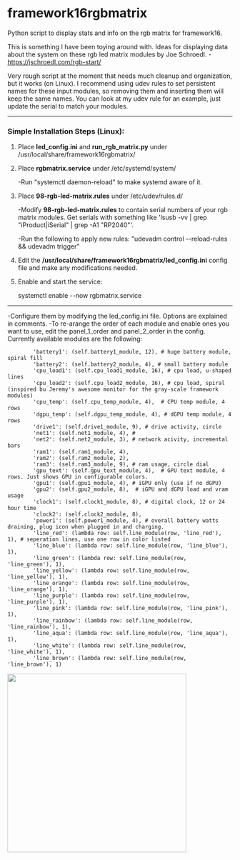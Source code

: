 # framework16rgbmatrix
Python script to display stats and info on the rgb matrix for framework16.

This is something I have been toying around with. 
Ideas for displaying data about the system on these rgb led matrix modules by Joe Schroedl. - https://jschroedl.com/rgb-start/

Very rough script at the moment that needs much cleanup and organization, but it works (on Linux).
I recommend using udev rules to set persistent names for these input modules, so removing them and inserting them will keep the same names. You can look at my udev rule for an example, just update the serial to match your modules.
***
### Simple Installation Steps (Linux):

1. Place **led_config.ini** and **run_rgb_matrix.py** under /usr/local/share/framework16rgbmatrix/
2. Place **rgbmatrix.service** under /etc/systemd/system/

   -Run "systemctl daemon-reload" to make systemd aware of it.

3. Place **98-rgb-led-matrix.rules** under /etc/udev/rules.d/

   -Modify **98-rgb-led-matrix.rules** to contain serial numbers of your rgb matrix modules. Get serials with something like 'lsusb -vv | grep "iProduct\|iSerial" | grep -A1 "RP2040"'.

   -Run the following to apply new rules: "udevadm control --reload-rules && udevadm trigger"

4. Edit the **/usr/local/share/framework16rgbmatrix/led_config.ini** config file and make any modifications needed.
   
5. Enable and start the service:

   systemctl enable --now rgbmatrix.service

***


-Configure them by modifying the led_config.ini file. Options are explained in comments.
-To re-arange the order of each module and enable ones you want to use, edit the panel_1_order and panel_2_order in the config. Currently available modules are the following:

            'battery1': (self.battery1_module, 12), # huge battery module, spiral fill
            'battery2': (self.battery2_module, 4), # small battery module 
            'cpu_load1': (self.cpu_load1_module, 16), # cpu load, u-shaped lines
            'cpu_load2': (self.cpu_load2_module, 16), # cpu load, spiral (inspired bu Jeremy's awesome monitor for the gray-scale framework modules)
            'cpu_temp': (self.cpu_temp_module, 4),  # CPU temp module, 4 rows
            'dgpu_temp': (self.dgpu_temp_module, 4), # dGPU temp module, 4 rows
            'drive1': (self.drive1_module, 9), # drive activity, circle
            'net1': (self.net1_module, 4), # 
            'net2': (self.net2_module, 3), # network acivity, incremental bars
            'ram1': (self.ram1_module, 4), 
            'ram2': (self.ram2_module, 2),
            'ram3': (self.ram3_module, 9), # ram usage, circle dial
            'gpu_text': (self.gpu_text_module, 4),  # GPU text module, 4 rows. Just shows GPU in configurable colors.
            'gpu1': (self.gpu1_module, 4), # iGPU only (use if no dGPU)
            'gpu2': (self.gpu2_module, 8),  # iGPU and dGPU load and vram usage
            'clock1': (self.clock1_module, 8), # digital clock, 12 or 24 hour time
            'clock2': (self.clock2_module, 8),
            'power1': (self.power1_module, 4), # overall battery watts draining, plug icon when plugged in and charging.
            'line_red': (lambda row: self.line_module(row, 'line_red'), 1), # seperation lines, use one row in color listed
            'line_blue': (lambda row: self.line_module(row, 'line_blue'), 1),
            'line_green': (lambda row: self.line_module(row, 'line_green'), 1),
            'line_yellow': (lambda row: self.line_module(row, 'line_yellow'), 1),
            'line_orange': (lambda row: self.line_module(row, 'line_orange'), 1),
            'line_purple': (lambda row: self.line_module(row, 'line_purple'), 1),
            'line_pink': (lambda row: self.line_module(row, 'line_pink'), 1),
            'line_rainbow': (lambda row: self.line_module(row, 'line_rainbow'), 1),
            'line_aqua': (lambda row: self.line_module(row, 'line_aqua'), 1),
            'line_white': (lambda row: self.line_module(row, 'line_white'), 1),
            'line_brown': (lambda row: self.line_module(row, 'line_brown'), 1)


<img src="docs/images/IMG_20250402_004616_HDR.jpg" height="400" />

